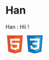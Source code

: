 # Han
Han : Hii !

<p>
  <img src="https://github.com/devicons/devicon/raw/master/icons/html5/html5-original.svg" style="width:50px; height:50px">
  <img src="https://github.com/devicons/devicon/raw/master/icons/css3/css3-original.svg" style="width:50px; height:50px">
</p>
